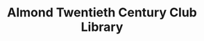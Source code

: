 ---
layout: repo
title: "Almond Twentieth Century Club Library"
id: 18947
permalink: repos/18947/
---